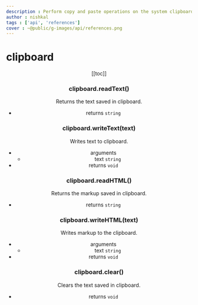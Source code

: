 ```yaml
---
description : Perform copy and paste operations on the system clipboard.
author : nishkal
tags : ['api', 'references']
cover : ~@public/g-images/api/references.png
---
```


# clipboard
<Header/>
[[toc]]


### clipboard.readText()
Returns the text saved in clipboard.
* returns `string`

### clipboard.writeText(text)
Writes text to clipboard.
* arguments
  * text `string`
* returns `void`

### clipboard.readHTML()
Returns the markup saved in clipboard.
* returns `string`

### clipboard.writeHTML(text)
Writes markup to the clipboard.
* arguments
  * text `string`
* returns `void`

### clipboard.clear()
Clears the text saved in clipboard.
* returns `void`
